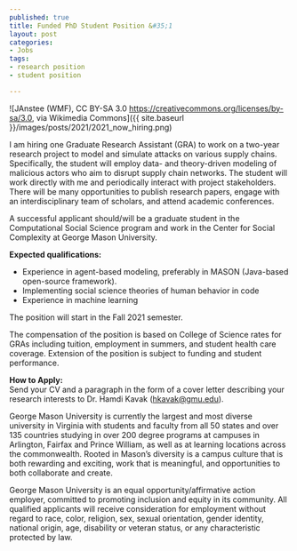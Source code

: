 ```yaml
--- 
published: true
title: Funded PhD Student Position &#35;1
layout: post
categories: 
- Jobs
tags:
- research position
- student position

---
```


![JAnstee (WMF), CC BY-SA 3.0 <https://creativecommons.org/licenses/by-sa/3.0>, via Wikimedia Commons]({{ site.baseurl }}/images/posts/2021/2021_now_hiring.png)

I am hiring one Graduate Research Assistant (GRA) to work on a two-year research project to model and simulate attacks on various supply chains. Specifically, the student will employ data- and theory-driven modeling of malicious actors who aim to disrupt supply chain networks. The student will work directly with me and periodically interact with project stakeholders. There will be many opportunities to publish research papers, engage with an interdisciplinary team of scholars, and attend academic conferences.  
 
A successful applicant should/will be a graduate student in the Computational Social Science program and work in the Center for Social Complexity at George Mason University.  

**Expected qualifications:** 
- Experience in agent-based modeling, preferably in MASON (Java-based open-source framework).
- Implementing social science theories of human behavior in code
- Experience in machine learning

The position will start in the Fall 2021 semester.  

The compensation of the position is based on College of Science rates for GRAs including tuition, employment in summers, and student health care coverage. Extension of the position is subject to funding and student performance.  
 

**How to Apply:**  
Send your CV and a paragraph in the form of a cover letter describing your research interests to Dr. Hamdi Kavak (hkavak@gmu.edu).  


George Mason University is currently the largest and most diverse university in Virginia with students and faculty from all 50 states and over 135 countries studying in over 200 degree programs at campuses in Arlington, Fairfax and Prince William, as well as at learning locations across the commonwealth. Rooted in Mason’s diversity is a campus culture that is both rewarding and exciting, work that is meaningful, and opportunities to both collaborate and create.  

George Mason University is an equal opportunity/affirmative action employer, committed to promoting inclusion and equity in its community. All qualified applicants will receive consideration for employment without regard to race, color, religion, sex, sexual orientation, gender identity, national origin, age, disability or veteran status, or any characteristic protected by law. 




